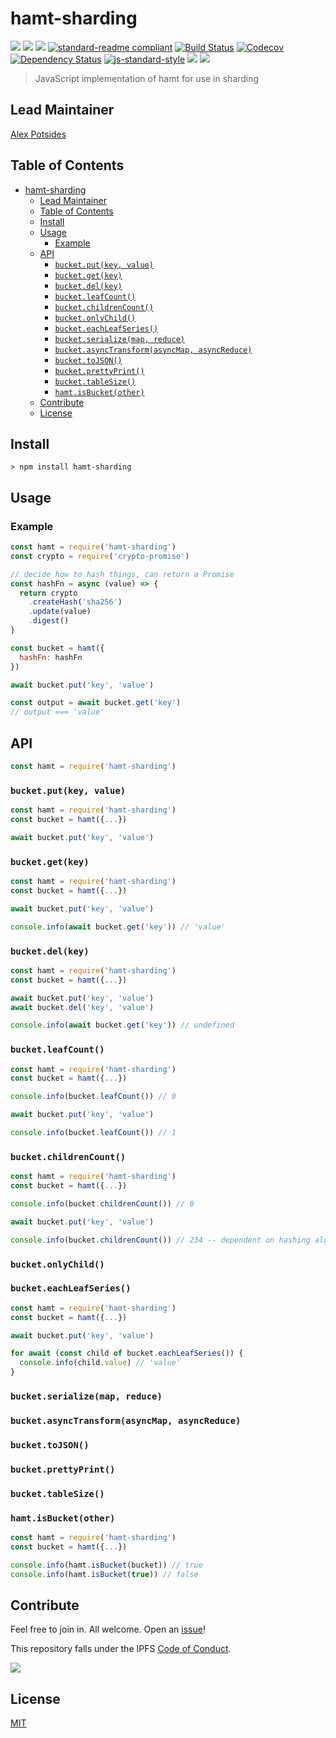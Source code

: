 # hamt-sharding

[![](https://img.shields.io/badge/made%20by-Protocol%20Labs-blue.svg?style=flat-square)](http://ipn.io)
[![](https://img.shields.io/badge/project-IPFS-blue.svg?style=flat-square)](http://ipfs.io/)
[![](https://img.shields.io/badge/freenode-%23ipfs-blue.svg?style=flat-square)](http://webchat.freenode.net/?channels=%23ipfs)
[![standard-readme compliant](https://img.shields.io/badge/standard--readme-OK-green.svg?style=flat-square)](https://github.com/RichardLitt/standard-readme)
[![Build Status](https://flat.badgen.net/travis/ipfs-shipyard/js-hamt-sharding)](https://travis-ci.com/ipfs-shipyard/js-hamt-sharding)
[![Codecov](https://codecov.io/gh/ipfs-shipyard/js-hamt-sharding/branch/master/graph/badge.svg)](https://codecov.io/gh/ipfs-shipyard/js-hamt-sharding)
[![Dependency Status](https://david-dm.org/ipfs-shipyard/js-hamt-sharding.svg?style=flat-square)](https://david-dm.org/ipfs/js-hamt-sharding)
[![js-standard-style](https://img.shields.io/badge/code%20style-standard-brightgreen.svg?style=flat-square)](https://github.com/feross/standard)
![](https://img.shields.io/badge/npm-%3E%3D3.0.0-orange.svg?style=flat-square)
![](https://img.shields.io/badge/Node.js-%3E%3D10.0.0-orange.svg?style=flat-square)

> JavaScript implementation of hamt for use in sharding

## Lead Maintainer

[Alex Potsides](https://github.com/achingbrain)

## Table of Contents

- [hamt-sharding](#hamt-sharding)
  - [Lead Maintainer](#lead-maintainer)
  - [Table of Contents](#table-of-contents)
  - [Install](#install)
  - [Usage](#usage)
    - [Example](#example)
  - [API](#api)
    - [`bucket.put(key, value)`](#bucketputkey-value)
    - [`bucket.get(key)`](#bucketgetkey)
    - [`bucket.del(key)`](#bucketdelkey)
    - [`bucket.leafCount()`](#bucketleafcount)
    - [`bucket.childrenCount()`](#bucketchildrencount)
    - [`bucket.onlyChild()`](#bucketonlychild)
    - [`bucket.eachLeafSeries()`](#bucketeachleafseries)
    - [`bucket.serialize(map, reduce)`](#bucketserializemap-reduce)
    - [`bucket.asyncTransform(asyncMap, asyncReduce)`](#bucketasynctransformasyncmap-asyncreduce)
    - [`bucket.toJSON()`](#buckettojson)
    - [`bucket.prettyPrint()`](#bucketprettyprint)
    - [`bucket.tableSize()`](#buckettablesize)
    - [`hamt.isBucket(other)`](#hamtisbucketother)
  - [Contribute](#contribute)
  - [License](#license)

## Install

```
> npm install hamt-sharding
```

## Usage

### Example

```javascript
const hamt = require('hamt-sharding')
const crypto = require('crypto-promise')

// decide how to hash things, can return a Promise
const hashFn = async (value) => {
  return crypto
    .createHash('sha256')
    .update(value)
    .digest()
}

const bucket = hamt({
  hashFn: hashFn
})

await bucket.put('key', 'value')

const output = await bucket.get('key')
// output === 'value'
```

## API

```javascript
const hamt = require('hamt-sharding')
```

### `bucket.put(key, value)`

```javascript
const hamt = require('hamt-sharding')
const bucket = hamt({...})

await bucket.put('key', 'value')
```

### `bucket.get(key)`

```javascript
const hamt = require('hamt-sharding')
const bucket = hamt({...})

await bucket.put('key', 'value')

console.info(await bucket.get('key')) // 'value'
```

### `bucket.del(key)`

```javascript
const hamt = require('hamt-sharding')
const bucket = hamt({...})

await bucket.put('key', 'value')
await bucket.del('key', 'value')

console.info(await bucket.get('key')) // undefined
```

### `bucket.leafCount()`

```javascript
const hamt = require('hamt-sharding')
const bucket = hamt({...})

console.info(bucket.leafCount()) // 0

await bucket.put('key', 'value')

console.info(bucket.leafCount()) // 1
```

### `bucket.childrenCount()`

```javascript
const hamt = require('hamt-sharding')
const bucket = hamt({...})

console.info(bucket.childrenCount()) // 0

await bucket.put('key', 'value')

console.info(bucket.childrenCount()) // 234 -- dependent on hashing algorithm
```

### `bucket.onlyChild()`
### `bucket.eachLeafSeries()`

```javascript
const hamt = require('hamt-sharding')
const bucket = hamt({...})

await bucket.put('key', 'value')

for await (const child of bucket.eachLeafSeries()) {
  console.info(child.value) // 'value'
}
```

### `bucket.serialize(map, reduce)`
### `bucket.asyncTransform(asyncMap, asyncReduce)`
### `bucket.toJSON()`
### `bucket.prettyPrint()`
### `bucket.tableSize()`
### `hamt.isBucket(other)`

```javascript
const hamt = require('hamt-sharding')
const bucket = hamt({...})

console.info(hamt.isBucket(bucket)) // true
console.info(hamt.isBucket(true)) // false
```

## Contribute

Feel free to join in. All welcome. Open an [issue](https://github.com/ipfs-shipyard/js-hamt-sharding/issues)!

This repository falls under the IPFS [Code of Conduct](https://github.com/ipfs/community/blob/master/code-of-conduct.md).

[![](https://cdn.rawgit.com/jbenet/contribute-ipfs-gif/master/img/contribute.gif)](https://github.com/ipfs/community/blob/master/contributing.md)

## License

[MIT](LICENSE)
